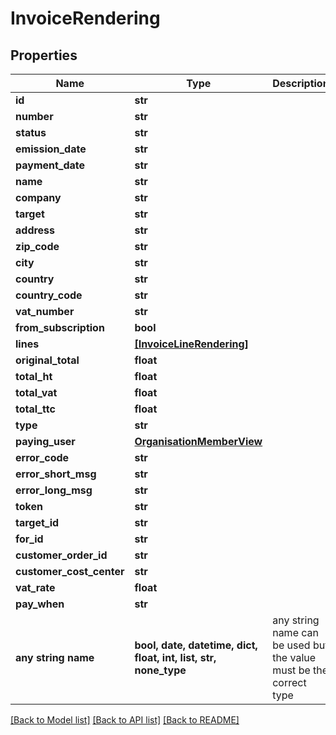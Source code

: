 # InvoiceRendering


## Properties
Name | Type | Description | Notes
------------ | ------------- | ------------- | -------------
**id** | **str** |  | [optional] 
**number** | **str** |  | [optional] 
**status** | **str** |  | [optional] 
**emission_date** | **str** |  | [optional] 
**payment_date** | **str** |  | [optional] 
**name** | **str** |  | [optional] 
**company** | **str** |  | [optional] 
**target** | **str** |  | [optional] 
**address** | **str** |  | [optional] 
**zip_code** | **str** |  | [optional] 
**city** | **str** |  | [optional] 
**country** | **str** |  | [optional] 
**country_code** | **str** |  | [optional] 
**vat_number** | **str** |  | [optional] 
**from_subscription** | **bool** |  | [optional] 
**lines** | [**[InvoiceLineRendering]**](InvoiceLineRendering.md) |  | [optional] 
**original_total** | **float** |  | [optional] 
**total_ht** | **float** |  | [optional] 
**total_vat** | **float** |  | [optional] 
**total_ttc** | **float** |  | [optional] 
**type** | **str** |  | [optional] 
**paying_user** | [**OrganisationMemberView**](OrganisationMemberView.md) |  | [optional] 
**error_code** | **str** |  | [optional] 
**error_short_msg** | **str** |  | [optional] 
**error_long_msg** | **str** |  | [optional] 
**token** | **str** |  | [optional] 
**target_id** | **str** |  | [optional] 
**for_id** | **str** |  | [optional] 
**customer_order_id** | **str** |  | [optional] 
**customer_cost_center** | **str** |  | [optional] 
**vat_rate** | **float** |  | [optional] 
**pay_when** | **str** |  | [optional] 
**any string name** | **bool, date, datetime, dict, float, int, list, str, none_type** | any string name can be used but the value must be the correct type | [optional]

[[Back to Model list]](../README.md#documentation-for-models) [[Back to API list]](../README.md#documentation-for-api-endpoints) [[Back to README]](../README.md)


